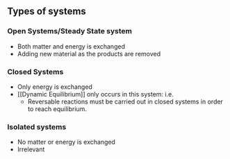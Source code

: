 ## Types of systems
### Open Systems/Steady State system
- Both matter and energy is exchanged
- Adding new material as the products are removed 
### Closed Systems
- Only energy is exchanged
- [[Dynamic Equilibrium]] only occurs in this system: i.e.
	- Reversable reactions must be carried out in closed systems in order to reach equilibrium. 

### Isolated systems
- No matter or energy is exchanged
- Irrelevant 

